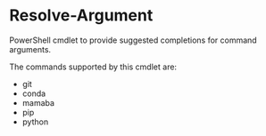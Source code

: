 # Resolve-Argument

PowerShell cmdlet to provide suggested completions for command arguments.

The commands supported by this cmdlet are:

- git
- conda
- mamaba
- pip
- python
